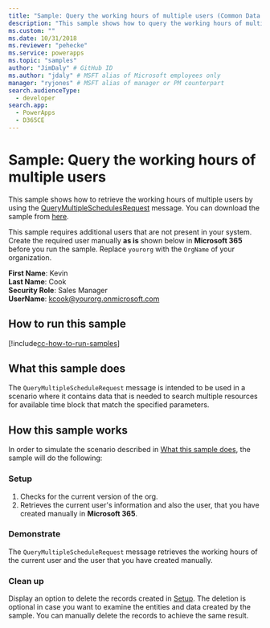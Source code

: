 ```yaml
---
title: "Sample: Query the working hours of multiple users (Common Data Service) | Microsoft Docs" # Intent and product brand in a unique string of 43-59 chars including spaces
description: "This sample shows how to query the working hours of multiple hours" # 115-145 characters including spaces. This abstract displays in the search result.
ms.custom: ""
ms.date: 10/31/2018
ms.reviewer: "pehecke"
ms.service: powerapps
ms.topic: "samples"
author: "JimDaly" # GitHub ID
ms.author: "jdaly" # MSFT alias of Microsoft employees only
manager: "ryjones" # MSFT alias of manager or PM counterpart
search.audienceType: 
  - developer
search.app: 
  - PowerApps
  - D365CE
---
```

# Sample: Query the working hours of multiple users

<!-- https://docs.microsoft.com/dynamics365/customer-engagement/developer/sample-query-working-hours-multiple-users -->

This sample shows how to retrieve the working hours of multiple users by using the [QueryMultipleSchedulesRequest](https://docs.microsoft.com/dotnet/api/microsoft.crm.sdk.messages.querymultipleschedulesrequest?view=dynamics-general-ce-9) message. You can download the sample from [here](https://github.com/Microsoft/PowerApps-Samples/tree/master/cds/orgsvc/C%23).

This sample requires additional users that are not present in your system. Create the required user manually **as is** shown below in **Microsoft 365** before you run the sample. Replace `yourorg` with the `OrgName` of your organization.

**First Name**: Kevin<br/>
**Last Name**: Cook<br/>
**Security Role**: Sales Manager<br/>
**UserName**: kcook@yourorg.onmicrosoft.com<br/>

## How to run this sample

[!include[cc-how-to-run-samples](../../includes/cc-how-to-run-samples.md)]

## What this sample does

The `QueryMultipleScheduleRequest` message is intended to be used in a scenario where it contains data that is needed to search multiple resources for available time block that match the specified parameters.

## How this sample works

In order to simulate the scenario described in [What this sample does](#what-this-sample-does), the sample will do the following:

### Setup

1. Checks for the current version of the org.
2. Retrieves the current user's information and also the user, that you have created manually in **Microsoft 365**.

### Demonstrate

The `QueryMultipleScheduleRequest` message retrieves the working hours of the current user and the user that you have created manually.

### Clean up

Display an option to delete the records created in [Setup](#setup). The deletion is optional in case you want to examine the entities and data created by the sample. You can manually delete the records to achieve the same result.
